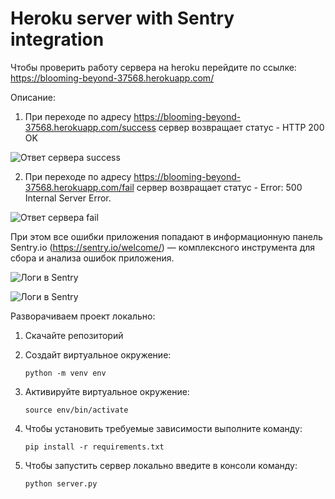 # Heroku server with Sentry integration

Чтобы проверить работу сервера на heroku перейдите по ссылке: https://blooming-beyond-37568.herokuapp.com/ 

Описание:

1. При переходе по адресу https://blooming-beyond-37568.herokuapp.com/success сервер возвращает статус - HTTP 200 OK

![Ответ сервера success](https://github.com/AlenaPliusnina/Heroku-server-with-Sentry-integration/blob/master/screenshots/success.png)

2. При переходе по адресу https://blooming-beyond-37568.herokuapp.com/fail сервер возвращает статус - Error: 500 Internal Server Error. 

![Ответ сервера fail](https://github.com/AlenaPliusnina/Heroku-server-with-Sentry-integration/blob/master/screenshots/fail.png)

При этом все ошибки приложения попадают в информационную панель Sentry.io (https://sentry.io/welcome/) — комплексного инструмента для сбора и анализа ошибок приложения. 

![Логи в Sentry](https://github.com/AlenaPliusnina/Heroku-server-with-Sentry-integration/blob/master/screenshots/sentry_1.png)

![Логи в Sentry](https://github.com/AlenaPliusnina/Heroku-server-with-Sentry-integration/blob/master/screenshots/sentry_2.png)


Разворачиваем проект локально:

1. Скачайте репозиторий

2. Создайт виртуальное окружение:

       python -m venv env

3. Активируйте виртуальное окружение:

       source env/bin/activate
      
4. Чтобы установить требуемые зависимости выполните команду:

       pip install -r requirements.txt

5. Чтобы запустить сервер локально введите в консоли команду: 
        
       python server.py


